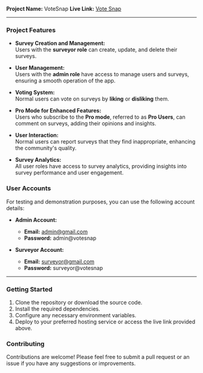 **Project Name:** VoteSnap 
**Live Link:** [Vote Snap](https://car-doctor-bc7cb.firebaseapp.com/)

---

### Project Features

- **Survey Creation and Management:**  
  Users with the **surveyor role** can create, update, and delete their surveys.

- **User Management:**  
  Users with the **admin role** have access to manage users and surveys, ensuring a smooth operation of the app.

- **Voting System:**  
  Normal users can vote on surveys by **liking** or **disliking** them. 

- **Pro Mode for Enhanced Features:**  
  Users who subscribe to the **Pro mode**, referred to as **Pro Users**, can comment on surveys, adding their opinions and insights.

- **User Interaction:**  
  Normal users can report surveys that they find inappropriate, enhancing the community's quality.

- **Survey Analytics:**  
  All user roles have access to survey analytics, providing insights into survey performance and user engagement.

### User Accounts

For testing and demonstration purposes, you can use the following account details:

- **Admin Account:**  
  - **Email:** admin@gmail.com  
  - **Password:** admin@votesnap  

- **Surveyor Account:**  
  - **Email:** surveyor@gmail.com  
  - **Password:** surveyor@votesnap  

---

### Getting Started

1. Clone the repository or download the source code.
2. Install the required dependencies.
3. Configure any necessary environment variables.
4. Deploy to your preferred hosting service or access the live link provided above.

### Contributing

Contributions are welcome! Please feel free to submit a pull request or an issue if you have any suggestions or improvements.
